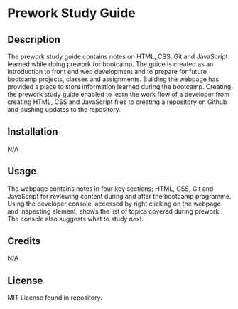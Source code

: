 # Prework Study Guide

## Description

The prework study guide contains notes on HTML, CSS, Git and JavaScript learned while doing prework for bootcamp. The guide is created as an introduction to front end web development and to prepare for future bootcamp projects, classes and assignments. Building the webpage has provided a place to store information learned during the bootcamp. Creating the prework study guide enabled to learn the work flow of a developer from creating HTML, CSS and JavaScript files to creating a repository on Github and pushing updates to the repository.

## Installation

N/A

## Usage

The webpage contains notes in four key sections; HTML, CSS, Git and JavaScript for reviewing content during and after the bootcamp programme. Using the developer console, accessed by right clicking on the webpage and inspecting element, shows the list of topics covered during prework. The console also suggests what to study next.

## Credits

N/A

## License

MIT License found in repository.



